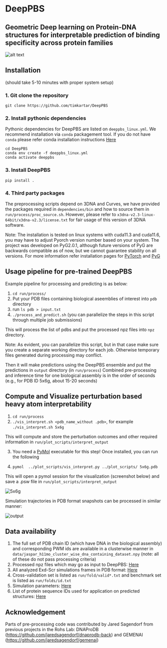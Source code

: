# DeepPBS
## Geometric Deep learning on Protein-DNA structures for interpretable prediction of binding specificity across protein families

![alt text](https://github.com/timkartar/DeepPBS/blob/main/run/figs/Fig1_square_white.png?raw=true)


## Installation
(should take 5-10 minutes with proper system setup)
### 1. Git clone the repository
```
git clone https://github.com/timkartar/DeepPBS
```
### 2. Install pythonic dependencies

Pythonic dependencies for DeepPBS are listed on `deeppbs_linux.yml`. We recommend installation via `conda` packagement tool.
If you do not have `conda` please refer conda installation instructions [Here](https://docs.anaconda.com/free/anaconda/install/index.html)
```
cd DeepPBS
conda env create -f deeppbs_linux.yml
conda activate deeppbs
```
### 3. Install DeepPBS

```
pip install .
```
### 4. Third party packages

The preprocessing scripts depend on 3DNA and Curves, we have provided the packages required in `dependencies/bin` and how to source them in `run/process/proc_source.sh`. 
However, please refer to `x3dna-v2.3-linux-64bit/x3dna-v2.3/license.txt` for fair usage of this version of 3DNA software.

Note: The installation is tested on linux systems with cuda11.3 and cuda11.6, you may have to adjust Pyorch version number based on your system.
The project was developed on PyG2.0.1, although future versions of PyG are backwards compatible as of now, but we cannot guarantee stability on all versions.
For more information refer installation pages for [PyTorch](https://pytorch.org/get-started/locally/) and [PyG](https://pytorch-geometric.readthedocs.io/en/latest/install/installation.html)

## Usage pipeline for pre-trained DeepPBS

Example pipeline for processing and predicting is as below:

1. `cd run/process/`
2. Put your PDB files containing biological aseemblies of interest into `pdb` directory
3. run `ls pdb > input.txt`
4. `./process_and_predict.sh` (you can parallelize the steps in this script through multiple job submissions)

This will process the list of pdbs and put the processed npz files into `npz` directory.

Note: As evident, you can parallelize this script, but in that case make sure you create a separate working directory for each job. Otherwise temporary files generated during processing may conflict.

Then it will make predictions using the DeepPBS ensemble and put the predictions in `output` directory (in `run/process`)
Combined pre-processing and inference time for one biological assembly is in the order of seconds (e.g., for PDB ID 5x6g, about 15-20 seconds)

## Compute and Visualize perturbation based heavy atom interpretability
1. `cd run/process`
2. `./vis_interpret.sh <pdb_name_without .pdb>`, for example `./vis_interpret.sh 5x6g` 

This will compute and store the perturbation outcomes and other required information in `run/plot_scripts/interpret_output`

3.  You need a [PyMol](https://pymol.org/2/) executable for this step! Once installed, you can run the following

4.  `pymol  ../plot_scripts/vis_interpret.py ../plot_scripts/ 5x6g.pdb` 

This will open a pymol session for the visualization (screenshot below) and save a .psw file in `run/plot_scripts/interpret_output`

![5x6g](https://github.com/timkartar/DeepPBS/blob/main/run/figs/5x6g.png?raw=true)

Simulation trajectories in PDB format snapshots can be processed in similar manner:

![output](https://github.com/timkartar/DeepPBS/blob/main/run/figs/output.gif?raw=true)

## Data availability

1. The full set of PDB chain ID (which have DNA in the biological assembly) and corresponding PWM ids are available in a clusterwise manner in `data/jaspar_h11mo_cluster_wise_dna_containing_dataset.npy` (note: all of these do not pass processing criteria)
2. Processed npz files which may go as input to DeepPBS: [Here](https://drive.google.com/file/d/17kb7RgDFoD3nVBgjd1LELHCXTWX1bHnN/view?usp=sharing)
3. All analyzed Exd-Scr simulations frames in PDB format: [Here](https://drive.google.com/file/d/1-gcE0ykb-Bg_birUSPLY1vYOi138cgit/view?usp=sharing)
4. Cross-validation set is listed as `run/fold/valid*.txt` and benchmark set is listed as `run/folds/id.txt`
5. Simulation parameters: [Here](https://doi.org/10.6084/m9.figshare.22695778.v3)
6. List of protein sequence IDs used for application on predicted structures: [Here](https://github.com/timkartar/DeepPBS/tree/main/data/ids_for_predicted_structures)

## Acknowledgement
Parts of pre-processing code was contributed by Jared Sagendorf from previous projects in the Rohs Lab: DNAProDB (https://github.com/jaredsagendorf/dnaprodb-back) and GEMENAI (https://github.com/jaredsagendorf/gemenai)
